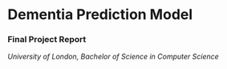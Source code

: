 # Dementia Prediction Model

### Final Project Report

*University of London, Bachelor of Science in Computer Science*
